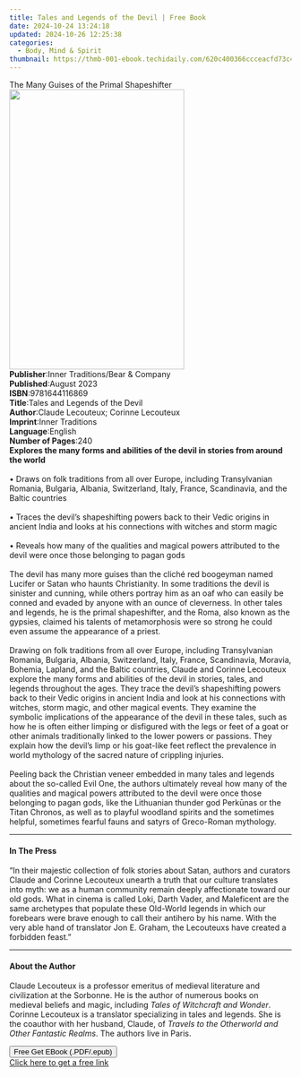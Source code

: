 ```yaml
---
title: Tales and Legends of the Devil | Free Book
date: 2024-10-24 13:24:18
updated: 2024-10-26 12:25:38
categories:
  - Body, Mind & Spirit
thumbnail: https://thmb-001-ebook.techidaily.com/620c400366ccceacfd73c402b50c53137878ce22cb1827927b621baa62668d69.jpg
---
```

<main id="book-container">
  <div class="flex flex-col">
    <div class="book-brief flex-1 py-6 px-4 sm:p-6 md:py-10 md:px-8">
      <!-- brief-->
      <div class="book-brief-main">
        The Many Guises of the Primal Shapeshifter
      </div>
    </div>
    <div
      class="book-meta-info flex-1 grid gap-4 col-start-1 col-end-3 row-start-1 sm:mb-6 sm:grid-cols-4 lg:gap-6 lg:col-start-2 lg:row-end-6 lg:row-span-6 lg:mb-0"
    >
      <div
        class="book-meta-info-left place-content-center mt-4 p-4 text-sm leading-6 col-start-2 col-span-2 dark:text-slate-400"
      >
        <img
          class="w-full h-500 object-cover rounded-lg sm:h-255 sm:col-span-2 lg:col-span-full"
          src="https://img-001-ebook.techidaily.com/59bd718291298363c239ff62f1f06d6599b4d5207fd194beb8e944febeb57145.jpg"
          alt=""
          width="312"
          height="500"
        />
      </div>
      <div
        class="book-meta-info-right mt-2 col-start-1 row-start-2 col-span-3 self-center"
      >
        <!-- meta data  -->
        <div class="flex flex-col px-4 md:px-8">
          <div class="flex-1">
            <strong>Publisher</strong>:<span class="px-2"
              >Inner Traditions/Bear &amp; Company</span
            >
          </div>
          <div class="flex-1">
            <strong>Published</strong>:<span class="px-2">August 2023</span>
          </div>
          <div class="flex-1">
            <strong>ISBN</strong>:<span class="px-2">9781644116869</span>
          </div>
          <div class="flex-1">
            <strong>Title</strong>:<span class="px-2"
              >Tales and Legends of the Devil</span
            >
          </div>
          <div class="flex-1">
            <strong>Author</strong>:<span class="px-2"
              >Claude Lecouteux; Corinne Lecouteux</span
            >
          </div>
          <div class="flex-1">
            <strong>Imprint</strong>:<span class="px-2">Inner Traditions</span>
          </div>
          <div class="flex-1">
            <strong>Language</strong>:<span class="px-2">English</span>
          </div>
          <div class="flex-1">
            <strong>Number of Pages</strong>:<span class="px-2">240</span>
          </div>
        </div>
      </div>
    </div>
    <div class="book-description flex-1 py-6 px-4 sm:p-6 md:py-10 md:px-8">
      <div class="book-description-main">
        <div accordion-content="" id="description">
          <b
            >Explores the many forms and abilities of the devil in stories from
            around the world</b
          ><br /><br />• Draws on folk traditions from all over Europe,
          including Transylvanian Romania, Bulgaria, Albania, Switzerland,
          Italy, France, Scandinavia, and the Baltic countries<br /><br />•
          Traces the devil’s shapeshifting powers back to their Vedic origins in
          ancient India and looks at his connections with witches and storm
          magic<br /><br />• Reveals how many of the qualities and magical
          powers attributed to the devil were once those belonging to pagan
          gods<br /><br />The devil has many more guises than the cliché red
          boogeyman named Lucifer or Satan who haunts Christianity. In some
          traditions the devil is sinister and cunning, while others portray him
          as an oaf who can easily be conned and evaded by anyone with an ounce
          of cleverness. In other tales and legends, he is the primal
          shapeshifter, and the Roma, also known as the gypsies, claimed his
          talents of metamorphosis were so strong he could even assume the
          appearance of a priest. <br /><br />Drawing on folk traditions from
          all over Europe, including Transylvanian Romania, Bulgaria, Albania,
          Switzerland, Italy, France, Scandinavia, Moravia, Bohemia, Lapland,
          and the Baltic countries, Claude and Corinne Lecouteux explore the
          many forms and abilities of the devil in stories, tales, and legends
          throughout the ages. They trace the devil’s shapeshifting powers back
          to their Vedic origins in ancient India and look at his connections
          with witches, storm magic, and other magical events. They examine the
          symbolic implications of the appearance of the devil in these tales,
          such as how he is often either limping or disfigured with the legs or
          feet of a goat or other animals traditionally linked to the lower
          powers or passions. They explain how the devil’s limp or his goat-like
          feet reflect the prevalence in world mythology of the sacred nature of
          crippling injuries. <br /><br />Peeling back the Christian veneer
          embedded in many tales and legends about the so-called Evil One, the
          authors ultimately reveal how many of the qualities and magical powers
          attributed to the devil were once those belonging to pagan gods, like
          the Lithuanian thunder god Perkūnas or the Titan Chronos, as well as
          to playful woodland spirits and the sometimes helpful, sometimes
          fearful fauns and satyrs of Greco-Roman mythology.
        </div>
        <div class="accordion-fader"></div>
      </div>
    </div>
    <div class="book-excerpts flex-1 py-6 px-4 sm:p-6 md:py-10 md:px-8">
      <!-- excerpts-->
      <div class="book-excerpts-main">
        <hr />
        <h4 class="placeholder placeholder-heading">
          <span>In The Press</span>
        </h4>
        <p>
          “In their majestic collection of folk stories about Satan, authors and
          curators Claude and Corinne Lecouteux unearth a truth that our culture
          translates into myth: we as a human community remain deeply
          affectionate toward our old gods. What in cinema is called Loki, Darth
          Vader, and Maleficent are the same archetypes that populate these
          Old-World legends in which our forebears were brave enough to call
          their antihero by his name. With the very able hand of translator Jon
          E. Graham, the Lecouteuxs have created a forbidden feast.”
        </p>
      </div>
    </div>
    <div class="book-about-author flex-1 py-6 px-4 sm:p-6 md:py-10 md:px-8">
      <!-- about author-->
      <div class="book-main-author-main">
        <hr />
        <h4 class="placeholder placeholder-heading">
          <span>About the Author</span>
        </h4>
        <p>
          Claude Lecouteux is a professor emeritus of medieval literature and
          civilization at the Sorbonne. He is the author of numerous books on
          medieval beliefs and magic, including
          <i>Tales of Witchcraft and Wonder</i>. <br />Corinne Lecouteux is a
          translator specializing in tales and legends. She is the coauthor with
          her husband, Claude, of
          <i>Travels to the Otherworld and Other Fantastic Realms</i>. The
          authors live in Paris.
        </p>
      </div>
    </div>
    <div class="book-free-get flex-1 py-6 px-4 sm:p-6 md:py-10 md:px-8">
      <button
        id="btn-free-get"
        class="bg-blue-500 hover:bg-blue-700 text-white font-bold py-2 px-4 rounded"
      >
        Free Get EBook (.PDF/.epub)
      </button>
      <div id="countdown-display" class="px-2 text-lg mt-2"></div>
      <a
        id="free-link"
        class="hidden bg-blue-500 hover:bg-blue-700 text-white font-bold py-2 px-4 rounded"
        href="https://www.ebooks.com/en-us/book/210685486/tales-and-legends-of-the-devil/claude-lecouteux/"
        target="_blank"
        >Click here to get a free link</a
      >
    </div>
    <script>
      let countdownTime = 0;
      let countdownInterval = null;
      document
        .getElementById('btn-free-get')
        .addEventListener('click', startCountdown);
      function startCountdown() {
        countdownTime = new Date().getTime() + 60000 * 3;
        countdownInterval = setInterval(updateCountdown, 1000);
        document.getElementById('btn-free-get').disabled = true;
        document
          .getElementById('btn-free-get')
          .classList.add('bg-gray-500', 'cursor-not-allowed');
      }
      function updateCountdown() {
        let currentTime = new Date().getTime();
        let timeLeft = countdownTime - currentTime;
        let secondsLeft = Math.floor(timeLeft / 1000);
        document.getElementById('countdown-display').innerHTML =
          `Remaining time: ${secondsLeft} seconds.`;
        if (secondsLeft <= 0) {
          clearInterval(countdownInterval);
          document.getElementById('btn-free-get').classList.add('hidden');
          document.getElementById('free-link').classList.remove('hidden');
          document.getElementById('countdown-display').innerHTML = '';
        }
      }
    </script>
  </div>
</main>
